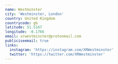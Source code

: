 ```yaml
---
name: Westminster
city: 'Westminster, London'
country: United Kingdom
countrycode: gb
latitude: 51.5167
longitude: -0.1766
email: xrwestminster@protonmail.com
publiciseemail: true
links:
  instagram: 'https://instagram.com/XRWestminster'
  twitter: 'https://twitter.com/XRWestminster'
---
```


